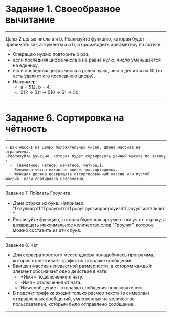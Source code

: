  # Задание 1. Своеобразное вычитание 
 --------------------------------------------
 Даны 2 целых числа a и b. 
 Реализуйте функцию, которая будет принимать как аргументы a и b, и производить арифметику по логике: 
   - Операцию нужно повторить b раз. 
   - если последняя цифра числа a не равна нулю, число уменьшается на единицу; 
   - если последняя цифра числа a равна нулю, число делится на 10 (то есть удаляет его последнюю цифру). 
   - Например:  
     - a = 512, b = 4. 
     - 512 -> 511 -> 510 -> 51 -> 50
-----------------------------------------------------
 # Задание 6. Сортировка на чётность 
------------------------------------------------------
    - Дан массив из целых положительных чисел. Длина массива не ограничена. 
    -Реализуйте функцию, которая будет сортировать данный массив по закону :
      -  [нечетное, четное, нечетное, четное…]. 
      - Величина числа никак не влияет на сортировку.
      - Функция должна возвращать отсортированный массив или пустой массив, если сортировка невозможна. 
-------------------------------------------------------   
Задание 7. Поймать Гроулита 
   - Дана строка из букв. Например: "ГозулиагртГтГроаугитглтГроауГрулзиораороуизлтГроуулГиатзлилит".  
   - Реализуйте функцию, которая будет как аргумент получать строку, а возвращать максимальное количество слов “Гроулит”, которое можно составить из этих букв. 
------------------------------------------------------------
Задание 8. Чат 
   - Для сервера простого мессенджера понадобилась программа, которая отслеживает трафик по отправке сообщений. 
   - Вам дан массив неизвестной размерности, в котором каждый элемент обозначает одно действие в чате: 
     - +Имя – подключение к чату. 
     - -Имя – отключения от чата. 
     - Имя:сообщение – отправка сообщения пользователем. 
   - В подсчет трафика входит только размер текста (в символах) отправленных сообщений, умноженных на количество пользователей, которым было отправлено сообщение. 
 ----------------------------------
